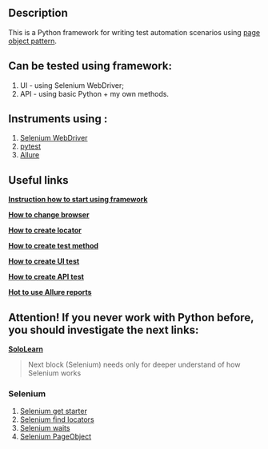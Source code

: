 ## Description
This is a Python framework for writing test automation scenarios using [page object pattern](http://selenium-python.readthedocs.io/page-objects.html).

## Can be tested using framework:
1. UI - using Selenium WebDriver;
2. API - using basic Python + my own methods.

## Instruments using :
1.  [Selenium WebDriver](http://www.seleniumhq.org/projects/webdriver/) 
2.  [pytest](https://docs.pytest.org/en/latest/)
3.  [Allure](http://allure.qatools.ru/)

## Useful links
**[Instruction how to start using framework](https://bitbucket.org/RomanPobotin/testframework/wiki/How%20to%20start%20working%20with%20framework)**

**[How to change browser](https://bitbucket.org/RomanPobotin/testframework/wiki/How%20to%20change%20browser)**

**[How to create locator](https://bitbucket.org/RomanPobotin/testframework/wiki/How%20to%20create%20locator)**

**[How to create test method](https://bitbucket.org/RomanPobotin/testframework/wiki/How%20to%20create%20test%20method)**

**[How to create UI test](https://bitbucket.org/RomanPobotin/testframework/wiki/How%20to%20create%20test)**

**[How to create API test](https://bitbucket.org/RomanPobotin/testframework/wiki/How%20to%20create%20API%20test)**

**[Hot to use Allure reports](https://bitbucket.org/RomanPobotin/testframework/wiki/How%20to%20use%20allure%20reports)**

## Attention! If you never work with Python before, you should investigate the next links:

**[SoloLearn](https://www.sololearn.com/Course/Python/)**

> Next block (Selenium) needs only for deeper understand of how Selenium works 

### Selenium

1. [Selenium get starter](http://selenium-python.readthedocs.io/getting-started.html)
2. [Selenium find locators](http://selenium-python.readthedocs.io/locating-elements.html)
3. [Selenium waits](http://selenium-python.readthedocs.io/waits.html)
4. [Selenium PageObject](http://selenium-python.readthedocs.io/page-objects.html)
